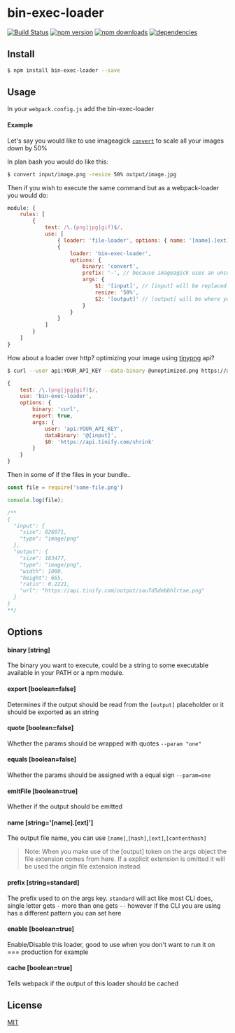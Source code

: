 # bin-exec-loader

[![Build Status](https://travis-ci.org/Milewski/bin-exec-loader.svg?branch=master)](https://travis-ci.org/Milewski/bin-exec-loader)
[![npm version](https://badge.fury.io/js/bin-exec-loader.svg)](https://badge.fury.io/js/bin-exec-loader)
[![npm downloads](https://img.shields.io/npm/dm/bin-exec-loader.svg)](https://www.npmjs.com/package/bin-exec-loader)
[![dependencies](https://david-dm.org/Milewski/bin-exec-loader.svg)](https://www.npmjs.com/package/bin-exec-loader)

## Install

```bash
$ npm install bin-exec-loader --save
```

## Usage

In your `webpack.config.js` add the bin-exec-loader

#### Example

Let's say you would like to use imageagick [`convert`](https://www.imagemagick.org/script/convert.php) to scale all your images down by 50%

In plan bash you would do like this:

```bash
$ convert input/image.png -resize 50% output/image.jpg
```

Then if you wish to execute the same command but as a webpack-loader you would do:

```js
module: {
    rules: [
        {
            test: /\.(png|jpg|gif)$/,
            use: [
                { loader: 'file-loader', options: { name: '[name].[ext]' } },
                {
                    loader: 'bin-exec-loader',
                    options: {
                        binary: 'convert',
                        prefix: '-', // because imageagick uses an uncommon syntax -like-this --instead-of-this
                        args: {
                            $1: '[input]', // [input] will be replaced by the current file that is being proceed
                            resize: '50%',
                            $2: '[output]' // [output] will be where your output get's temporarily written
                        }
                    }
                }
            ]
        }
    ]
}
```

How about a loader over http? optimizing your image using [tinypng](https://tinypng.com/developers/reference) api?

```bash
$ curl --user api:YOUR_API_KEY --data-binary @unoptimized.png https://api.tinify.com/shrink
```

```js
{
    test: /\.(png|jpg|gif)$/,
    use: 'bin-exec-loader',
    options: {
        binary: 'curl',
        export: true,
        args: {
            user: 'api:YOUR_API_KEY',
            dataBinary: '@[input]',
            $0: 'https://api.tinify.com/shrink'
        }
    }
}
```

Then in some of if the files in your bundle..

```js
const file = require('some-file.png')

console.log(file);

/**
{
  "input": {
    "size": 826071,
    "type": "image/png"
  },
  "output": {
    "size": 183477,
    "type": "image/png",
    "width": 1000,
    "height": 665,
    "ratio": 0.2221,
    "url": "https://api.tinify.com/output/sau7d5debbhlrtae.png"
  }
}
**/
```

## Options

#### binary [string]
The binary you want to execute, could be a string to some executable available in your PATH or a npm module.

#### export [boolean=false]
Determines if the output should be read from the `[output]` placeholder or it should be exported as an string

#### quote [boolean=false]
Whether the params should be wrapped with quotes `--param "one"`

#### equals [boolean=false]
Whether the params should be assigned with a equal sign `--param=one`

#### emitFile [boolean=true]
Whether if the output should be emitted

#### name [string='[name].[ext]']
The output file name, you can use `[name]`,`[hash]`,`[ext]`,`[contenthash]`
> Note: When you make use of the [output] token on the args object the file extension comes from here. If a explicit extension is omitted it will be used the origin file extension instead.

#### prefix [string=standard]
The prefix used to on the args key.
`standard` will act like most CLI does, single letter gets `-` more than one gets `--` however if the CLI you are using has a different pattern you can set here

#### enable [boolean=true]
Enable/Disable this loader, good to use when you don't want to run it on === production for example

#### cache [boolean=true]
Tells webpack if the output of this loader should be cached

## License 

[MIT](LICENSE)

